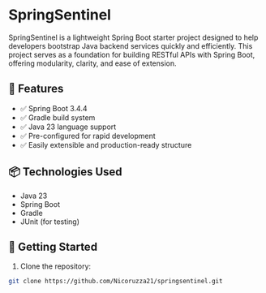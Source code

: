 # SpringSentinel

SpringSentinel is a lightweight Spring Boot starter project designed to help developers bootstrap Java backend services quickly and efficiently. This project serves as a foundation for building RESTful APIs with Spring Boot, offering modularity, clarity, and ease of extension.

## 🚀 Features

- ✅ Spring Boot 3.4.4
- ✅ Gradle build system
- ✅ Java 23 language support
- ✅ Pre-configured for rapid development
- ✅ Easily extensible and production-ready structure

## 📦 Technologies Used

- Java 23
- Spring Boot
- Gradle
- JUnit (for testing)

## 🔧 Getting Started

1. Clone the repository:

```bash
git clone https://github.com/Nicoruzza21/springsentinel.git
    